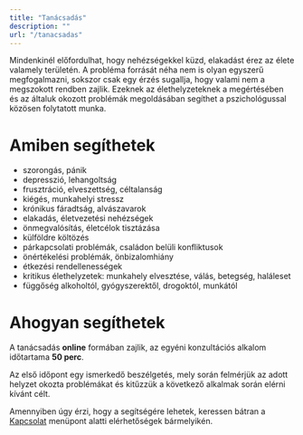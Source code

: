 ```yaml
---
title: "Tanácsadás"
description: ""
url: "/tanacsadas"
---
```


Mindenkinél előfordulhat, hogy nehézségekkel küzd, elakadást érez az élete valamely területén. A probléma forrását néha nem is olyan egyszerű megfogalmazni, sokszor csak egy érzés sugallja, hogy valami nem a megszokott rendben zajlik. Ezeknek az élethelyzeteknek a megértésében és az általuk okozott problémák megoldásában segíthet a pszichológussal közösen folytatott munka.

# Amiben segíthetek

* szorongás, pánik
* depresszió, lehangoltság
* frusztráció, elveszettség, céltalanság
* kiégés, munkahelyi stressz
* krónikus fáradtság, alvászavarok
* elakadás, életvezetési nehézségek
* önmegvalósítás, életcélok tisztázása
* külföldre költözés
* párkapcsolati problémák, családon belüli konfliktusok
* önértékelési problémák, önbizalomhiány
* étkezési rendellenességek
* kritikus élethelyzetek: munkahely elvesztése, válás, betegség, haláleset
* függőség alkoholtól, gyógyszerektől, drogoktól, munkától

# Ahogyan segíthetek

A tanácsadás **online** formában zajlik, az egyéni konzultációs alkalom időtartama **50 perc**.

Az első időpont egy ismerkedő beszélgetés, mely során felmérjük az adott helyzet okozta problémákat és kitűzzük a következő alkalmak során elérni kívánt célt.

Amennyiben úgy érzi, hogy a segítségére lehetek, keressen bátran a [Kapcsolat](/kapcsolat) menüpont alatti elérhetőségek bármelyikén.
